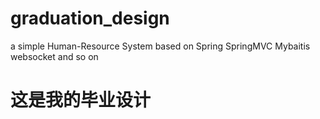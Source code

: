 # graduation_design
a simple Human-Resource System based on Spring SpringMVC Mybaitis websocket and so on

# 这是我的毕业设计

